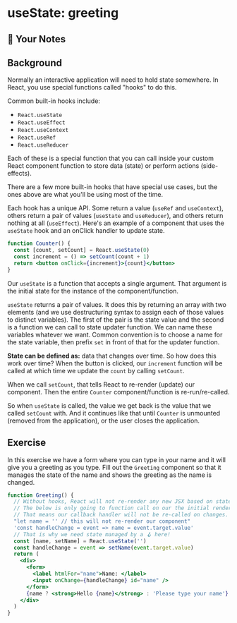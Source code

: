 # useState: greeting

## 📝 Your Notes

## Background

Normally an interactive application will need to hold state somewhere. In React,
you use special functions called "hooks" to do this.

Common built-in hooks include:

- `React.useState`
- `React.useEffect`
- `React.useContext`
- `React.useRef`
- `React.useReducer`

Each of these is a special function that you can call inside your custom React
component function to store data (state) or perform actions (side-effects).

There are a few more built-in hooks that have special use cases, but the ones
above are what you'll be using most of the time.

Each hook has a unique API. Some return a value (`useRef` and `useContext`),
others return a pair of values (`useState` and `useReducer`), and others return
nothing at all (`useEffect`). Here's an example of a component that uses the
`useState` hook and an onClick handler to update state.

```jsx
function Counter() {
  const [count, setCount] = React.useState(0)
  const increment = () => setCount(count + 1)
  return <button onClick={increment}>{count}</button>
}
```

Our `useState` is a function that accepts a single argument. That argument is
the initial state for the instance of the component/function.

`useState` returns a pair of values. It does this by returning an array with two
elements (and we use destructuring syntax to assign each of those values to
distinct variables). The first of the pair is the state value and the second is
a function we can call to state updater function. We can name these variables
whatever we want. Common convention is to choose a name for the state variable,
then prefix `set` in front of that for the updater function.

**State can be defined as:** data that changes over time. So how does this work
over time? When the button is clicked, our `increment` function will be called
at which time we update the `count` by calling `setCount`.

When we call `setCount`, that tells React to re-render (update) our component.
Then the entire `Counter` component/function is re-run/re-called.

So when `useState` is called, the value we get back is the value that we called
`setCount` with. And it continues like that until `Counter` is unmounted
(removed from the application), or the user closes the application.

## Exercise

In this exercise we have a form where you can type in your name and it will give
you a greeting as you type. Fill out the `Greeting` component so that it manages
the state of the name and shows the greeting as the name is changed.

```jsx
function Greeting() {
  // Without hooks, React will not re-render any new JSX based on state changes.
  // The below is only going to function call on our the initial render (mount).
  // That means our callback handler will not be re-called on changes.
  "let name = '' // this will not re-render our component"
  'const handleChange = event => name = event.target.value'
  // That is why we need state managed by a 🪝 here!
  const [name, setName] = React.useState('')
  const handleChange = event => setName(event.target.value)
  return (
    <div>
      <form>
        <label htmlFor="name">Name: </label>
        <input onChange={handleChange} id="name" />
      </form>
      {name ? <strong>Hello {name}</strong> : 'Please type your name'}
    </div>
  )
}
```
